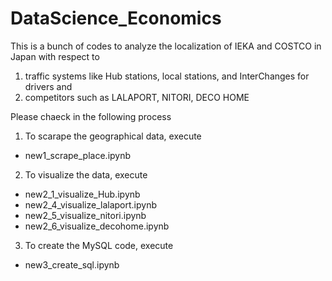 # DataScience_Economics

This is a bunch of codes to analyze the localization of IEKA and COSTCO in Japan 
with respect to
1. traffic systems like Hub stations, local stations, and InterChanges for drivers and 
2. competitors such as LALAPORT, NITORI, DECO HOME

Please chaeck in the following process

1. To scarape the geographical data, execute

- new1_scrape_place.ipynb

2. To visualize the data, execute

- new2_1_visualize_Hub.ipynb
- new2_4_visualize_lalaport.ipynb
- new2_5_visualize_nitori.ipynb
- new2_6_visualize_decohome.ipynb

3. To create the MySQL code, execute

- new3_create_sql.ipynb
